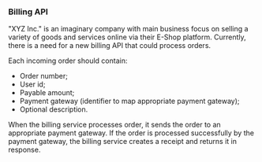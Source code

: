 ### Billing API

"XYZ Inc." is an imaginary company with main business focus on selling a variety of goods and services online via their E-Shop platform. Currently, there is a need for a new billing API that could process orders. 

Each incoming order should contain:
-	Order number;
-	User id;
-	Payable amount;
-	Payment gateway (identifier to map appropriate payment gateway);
-	Optional description.  

When the billing service processes order, it sends the order to an appropriate payment gateway. If the order is processed successfully by the payment gateway, the billing service creates a receipt and returns it in response.
